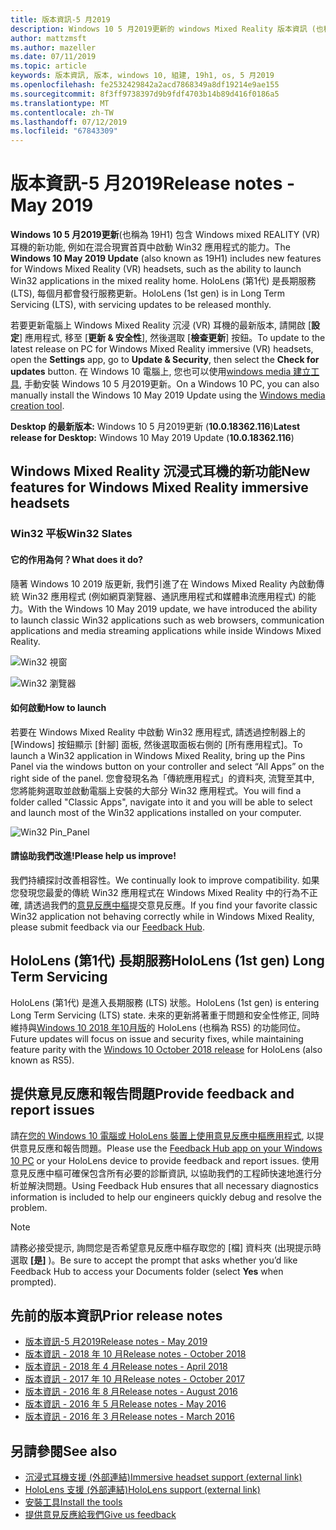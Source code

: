 ```yaml
---
title: 版本資訊-5 月2019
description: Windows 10 5 月2019更新的 windows Mixed Reality 版本資訊 (也稱為 19H1)。
author: mattzmsft
ms.author: mazeller
ms.date: 07/11/2019
ms.topic: article
keywords: 版本資訊, 版本, windows 10, 組建, 19h1, os, 5 月2019
ms.openlocfilehash: fe2532429842a2acd7868349a8df19214e9ae155
ms.sourcegitcommit: 8f3ff9738397d9b9fdf4703b14b89d416f0186a5
ms.translationtype: MT
ms.contentlocale: zh-TW
ms.lasthandoff: 07/12/2019
ms.locfileid: "67843309"
---
```

# <a name="release-notes---may-2019"></a><span data-ttu-id="a374b-104">版本資訊-5 月2019</span><span class="sxs-lookup"><span data-stu-id="a374b-104">Release notes - May 2019</span></span>

<span data-ttu-id="a374b-105">**Windows 10 5 月2019更新**(也稱為 19H1) 包含 Windows mixed REALITY (VR) 耳機的新功能, 例如在混合現實首頁中啟動 Win32 應用程式的能力。</span><span class="sxs-lookup"><span data-stu-id="a374b-105">The **Windows 10 May 2019 Update** (also known as 19H1) includes new features for Windows Mixed Reality (VR) headsets, such as the ability to launch Win32 applications in the mixed reality home.</span></span> <span data-ttu-id="a374b-106">HoloLens (第1代) 是長期服務 (LTS), 每個月都會發行服務更新。</span><span class="sxs-lookup"><span data-stu-id="a374b-106">HoloLens (1st gen) is in Long Term Servicing (LTS), with servicing updates to be released monthly.</span></span>

<span data-ttu-id="a374b-107">若要更新電腦上 Windows Mixed Reality 沉浸 (VR) 耳機的最新版本, 請開啟 [**設定**] 應用程式, 移至 [**更新 & 安全性**], 然後選取 [**檢查更新**] 按鈕。</span><span class="sxs-lookup"><span data-stu-id="a374b-107">To update to the latest release on PC for Windows Mixed Reality immersive (VR) headsets, open the **Settings** app, go to **Update & Security**, then select the **Check for updates** button.</span></span> <span data-ttu-id="a374b-108">在 Windows 10 電腦上, 您也可以使用[windows media 建立工具](https://www.microsoft.com/software-download/windows10), 手動安裝 Windows 10 5 月2019更新。</span><span class="sxs-lookup"><span data-stu-id="a374b-108">On a Windows 10 PC, you can also manually install the Windows 10 May 2019 Update using the [Windows media creation tool](https://www.microsoft.com/software-download/windows10).</span></span>

<span data-ttu-id="a374b-109">**Desktop 的最新版本:** Windows 10 5 月2019更新 (**10.0.18362.116**)</span><span class="sxs-lookup"><span data-stu-id="a374b-109">**Latest release for Desktop:** Windows 10 May 2019 Update (**10.0.18362.116**)</span></span><br>

## <a name="new-features-for-windows-mixed-reality-immersive-headsets"></a><span data-ttu-id="a374b-110">Windows Mixed Reality 沉浸式耳機的新功能</span><span class="sxs-lookup"><span data-stu-id="a374b-110">New features for Windows Mixed Reality immersive headsets</span></span>

### <a name="win32-slates"></a><span data-ttu-id="a374b-111">Win32 平板</span><span class="sxs-lookup"><span data-stu-id="a374b-111">Win32 Slates</span></span>

#### <a name="what-does-it-do"></a><span data-ttu-id="a374b-112">它的作用為何？</span><span class="sxs-lookup"><span data-stu-id="a374b-112">What does it do?</span></span> 
<span data-ttu-id="a374b-113">隨著 Windows 10 2019 版更新, 我們引進了在 Windows Mixed Reality 內啟動傳統 Win32 應用程式 (例如網頁瀏覽器、通訊應用程式和媒體串流應用程式) 的能力。</span><span class="sxs-lookup"><span data-stu-id="a374b-113">With the Windows 10 May 2019 update, we have introduced the ability to launch classic Win32 applications such as web browsers, communication applications and media streaming applications while inside Windows Mixed Reality.</span></span> 

![Win32 視窗](images/mr-win32-slates-1.png)

![Win32 瀏覽器](images/mr-win32-slates-2.png)

#### <a name="how-to-launch"></a><span data-ttu-id="a374b-116">如何啟動</span><span class="sxs-lookup"><span data-stu-id="a374b-116">How to launch</span></span>
<span data-ttu-id="a374b-117">若要在 Windows Mixed Reality 中啟動 Win32 應用程式, 請透過控制器上的 [Windows] 按鈕顯示 [針腳] 面板, 然後選取面板右側的 [所有應用程式]。</span><span class="sxs-lookup"><span data-stu-id="a374b-117">To launch a Win32 application in Windows Mixed Reality, bring up the Pins Panel via the windows button on your controller and select “All Apps” on the right side of the panel.</span></span>  <span data-ttu-id="a374b-118">您會發現名為「傳統應用程式」的資料夾, 流覽至其中, 您將能夠選取並啟動電腦上安裝的大部分 Win32 應用程式。</span><span class="sxs-lookup"><span data-stu-id="a374b-118">You will find a folder called "Classic Apps", navigate into it and you will be able to select and launch most of the Win32 applications installed on your computer.</span></span>

![Win32 Pin_Panel](images/mr-win32-slates-pinspanel.png)

#### <a name="please-help-us-improve"></a><span data-ttu-id="a374b-120">請協助我們改進!</span><span class="sxs-lookup"><span data-stu-id="a374b-120">Please help us improve!</span></span>
<span data-ttu-id="a374b-121">我們持續探討改善相容性。</span><span class="sxs-lookup"><span data-stu-id="a374b-121">We continually look to improve compatibility.</span></span>  <span data-ttu-id="a374b-122">如果您發現您最愛的傳統 Win32 應用程式在 Windows Mixed Reality 中的行為不正確, 請透過我們的[意見反應中樞](https://support.microsoft.com/en-us/help/4021566/windows-10-send-feedback-to-microsoft-with-feedback-hub)提交意見反應。</span><span class="sxs-lookup"><span data-stu-id="a374b-122">If you find your favorite classic Win32 application not behaving correctly while in Windows Mixed Reality, please submit feedback via our [Feedback Hub](https://support.microsoft.com/en-us/help/4021566/windows-10-send-feedback-to-microsoft-with-feedback-hub).</span></span>

## <a name="hololens-1st-gen-long-term-servicing"></a><span data-ttu-id="a374b-123">HoloLens (第1代) 長期服務</span><span class="sxs-lookup"><span data-stu-id="a374b-123">HoloLens (1st gen) Long Term Servicing</span></span>

<span data-ttu-id="a374b-124">HoloLens (第1代) 是進入長期服務 (LTS) 狀態。</span><span class="sxs-lookup"><span data-stu-id="a374b-124">HoloLens (1st gen) is entering Long Term Servicing (LTS) state.</span></span> <span data-ttu-id="a374b-125">未來的更新將著重于問題和安全性修正, 同時維持與[Windows 10 2018 年10月版](release-notes-october-2018.md)的 HoloLens (也稱為 RS5) 的功能同位。</span><span class="sxs-lookup"><span data-stu-id="a374b-125">Future updates will focus on issue and security fixes, while maintaining feature parity with the [Windows 10 October 2018 release](release-notes-october-2018.md) for HoloLens (also known as RS5).</span></span> 

## <a name="provide-feedback-and-report-issues"></a><span data-ttu-id="a374b-126">提供意見反應和報告問題</span><span class="sxs-lookup"><span data-stu-id="a374b-126">Provide feedback and report issues</span></span>

<span data-ttu-id="a374b-127">請[在您的 Windows 10 電腦或 HoloLens 裝置上使用意見反應中樞應用程式](give-us-feedback.md), 以提供意見反應和報告問題。</span><span class="sxs-lookup"><span data-stu-id="a374b-127">Please use the [Feedback Hub app on your Windows 10 PC](give-us-feedback.md) or your HoloLens device to provide feedback and report issues.</span></span> <span data-ttu-id="a374b-128">使用意見反應中樞可確保包含所有必要的診斷資訊, 以協助我們的工程師快速地進行分析並解決問題。</span><span class="sxs-lookup"><span data-stu-id="a374b-128">Using Feedback Hub ensures that all necessary diagnostics information is included to help our engineers quickly debug and resolve the problem.</span></span>

>[!NOTE]
><span data-ttu-id="a374b-129">請務必接受提示, 詢問您是否希望意見反應中樞存取您的 [檔] 資料夾 (出現提示時選取 **[是]** )。</span><span class="sxs-lookup"><span data-stu-id="a374b-129">Be sure to accept the prompt that asks whether you’d like Feedback Hub to access your Documents folder (select **Yes** when prompted).</span></span>

## <a name="prior-release-notes"></a><span data-ttu-id="a374b-130">先前的版本資訊</span><span class="sxs-lookup"><span data-stu-id="a374b-130">Prior release notes</span></span>

* [<span data-ttu-id="a374b-131">版本資訊-5 月2019</span><span class="sxs-lookup"><span data-stu-id="a374b-131">Release notes - May 2019</span></span>](release-notes-may-2019.md)
* [<span data-ttu-id="a374b-132">版本資訊 - 2018 年 10 月</span><span class="sxs-lookup"><span data-stu-id="a374b-132">Release notes - October 2018</span></span>](release-notes-october-2018.md)
* [<span data-ttu-id="a374b-133">版本資訊 - 2018 年 4 月</span><span class="sxs-lookup"><span data-stu-id="a374b-133">Release notes - April 2018</span></span>](release-notes-april-2018.md)
* [<span data-ttu-id="a374b-134">版本資訊 - 2017 年 10 月</span><span class="sxs-lookup"><span data-stu-id="a374b-134">Release notes - October 2017</span></span>](release-notes-october-2017.md)
* [<span data-ttu-id="a374b-135">版本資訊 - 2016 年 8 月</span><span class="sxs-lookup"><span data-stu-id="a374b-135">Release notes - August 2016</span></span>](release-notes-august-2016.md)
* [<span data-ttu-id="a374b-136">版本資訊 - 2016 年 5 月</span><span class="sxs-lookup"><span data-stu-id="a374b-136">Release notes - May 2016</span></span>](release-notes-may-2016.md)
* [<span data-ttu-id="a374b-137">版本資訊 - 2016 年 3 月</span><span class="sxs-lookup"><span data-stu-id="a374b-137">Release notes - March 2016</span></span>](release-notes-march-2016.md)

## <a name="see-also"></a><span data-ttu-id="a374b-138">另請參閱</span><span class="sxs-lookup"><span data-stu-id="a374b-138">See also</span></span>
* [<span data-ttu-id="a374b-139">沉浸式耳機支援 (外部連結)</span><span class="sxs-lookup"><span data-stu-id="a374b-139">Immersive headset support (external link)</span></span>](https://docs.microsoft.com/windows/mixed-reality/enthusiast-guide/troubleshooting-windows-mixed-reality)
* [<span data-ttu-id="a374b-140">HoloLens 支援 (外部連結)</span><span class="sxs-lookup"><span data-stu-id="a374b-140">HoloLens support (external link)</span></span>](https://support.microsoft.com/products/hololens)
* [<span data-ttu-id="a374b-141">安裝工具</span><span class="sxs-lookup"><span data-stu-id="a374b-141">Install the tools</span></span>](install-the-tools.md)
* [<span data-ttu-id="a374b-142">提供意見反應給我們</span><span class="sxs-lookup"><span data-stu-id="a374b-142">Give us feedback</span></span>](give-us-feedback.md)

